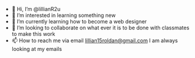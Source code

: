 - 👋 Hi, I’m @lillianR2u
- 👀 I’m interested in learning something new
- 🌱 I’m currently learning how to become a web designer
- 💞️ I’m looking to collaborate on what ever it is to be done with classmates to make this work
- 📫 How to reach me via email lillian15roldan@gmail.com I am always looking at my emails

<!---
lillianR2u/lillianR2u is a ✨ special ✨ repository because its `README.md` (this file) appears on your GitHub profile.
You can click the Preview link to take a look at your changes.
--->
